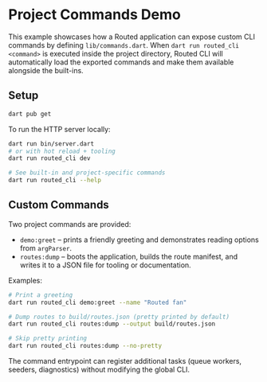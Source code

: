 # Project Commands Demo

This example showcases how a Routed application can expose custom CLI commands by
defining `lib/commands.dart`. When `dart run routed_cli <command>` is executed
inside the project directory, Routed CLI will automatically load the exported
commands and make them available alongside the built-ins.

## Setup

```bash
dart pub get
```

To run the HTTP server locally:

```bash
dart run bin/server.dart
# or with hot reload + tooling
dart run routed_cli dev

# See built-in and project-specific commands
dart run routed_cli --help
```

## Custom Commands

Two project commands are provided:

- `demo:greet` – prints a friendly greeting and demonstrates reading options
  from `argParser`.
- `routes:dump` – boots the application, builds the route manifest, and writes
  it to a JSON file for tooling or documentation.

Examples:

```bash
# Print a greeting
dart run routed_cli demo:greet --name "Routed fan"

# Dump routes to build/routes.json (pretty printed by default)
dart run routed_cli routes:dump --output build/routes.json

# Skip pretty printing
dart run routed_cli routes:dump --no-pretty
```

The command entrypoint can register additional tasks (queue workers, seeders,
diagnostics) without modifying the global CLI.
